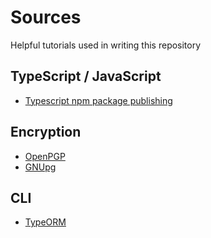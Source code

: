 # Sources

Helpful tutorials used in writing this repository

## TypeScript / JavaScript
- [Typescript npm package publishing](https://pauloe-me.medium.com/typescript-npm-package-publishing-a-beginners-guide-40b95908e69c)

## Encryption
- [OpenPGP](https://www.npmjs.com/package/openpgp)
- [GNUpg](https://www.gnupg.org/gph/en/manual/x110.html)

## CLI
- [TypeORM](https://github.com/typeorm/typeorm/blob/e7649d2746f907ff36b1efb600402dedd5f5a499/src/cli.ts#L4)